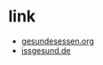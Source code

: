 # link

* [gesundesessen.org](https://www.gesundesessen.org/)
* [issgesund.de](https://www.issgesund.de/)
